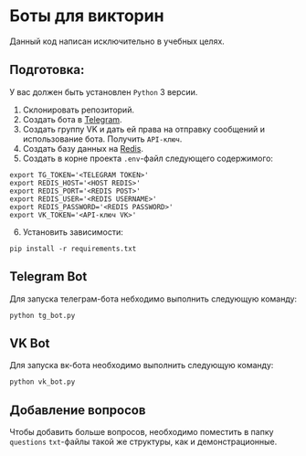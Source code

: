 # Боты для викторин
Данный код написан исключительно в учебных целях.

## Подготовка:
У вас должен быть установлен `Python` 3 версии.

1. Склонировать репозиторий.
1. Создать бота в [Telegram](https://tlgrm.ru/docs/bots).
1. Создать группу VK и дать ей права на отправку сообщений и использование бота. Получить `API-ключ`.
1. Создать базу данных на [Redis](https://redis.com).
1. Создать в корне проекта `.env`-файл следующего содержимого:
```
export TG_TOKEN='<TELEGRAM TOKEN>'
export REDIS_HOST='<HOST REDIS>'
export REDIS_PORT='<REDIS POST>'
export REDIS_USER='<REDIS USERNAME>'
export REDIS_PASSWORD='<REDIS PASSWORD>'
export VK_TOKEN='<API-ключ VK>'
```
6. Установить зависимости:
```
pip install -r requirements.txt
```

## Telegram Bot
Для запуска телеграм-бота небходимо выполнить следующую команду:
```
python tg_bot.py
```

## VK Bot
Для запуска вк-бота необходимо выполнить следующую команду:
```
python vk_bot.py
```

## Добавление вопросов
Чтобы добавить больше вопросов, необходимо поместить в папку `questions` `txt`-файлы такой же структуры, как и демонстрационные.